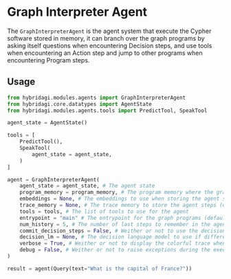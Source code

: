 # Graph Interpreter Agent

The `GraphInterpreterAgent` is the agent system that execute the Cypher software stored in memory, it can branch over the graph programs by asking itself questions when encountering Decision steps, and use tools when encountering an Action step and jump to other programs when encountering Program steps. 

## Usage

```python
from hybridagi.modules.agents import GraphInterpreterAgent
from hybridagi.core.datatypes import AgentState
from hybridagi.modules.agents.tools import PredictTool, SpeakTool

agent_state = AgentState()

tools = [
    PredictTool(),
    SpeakTool(
        agent_state = agent_state,
    )
]

agent = GraphInterpreterAgent(
    agent_state = agent_state, # The agent state
    program_memory = program_memory, # The program memory where the graph programs are stored 
    embeddings = None, # The embeddings to use when storing the agent steps (optional, default to None)
    trace_memory = None, # The trace memory to store the agent steps (optional, default to None)
    tools = tools, # The list of tools to use for the agent
    entrypoint = "main" # The entrypoint for the graph programs (default to main)
    num_history = 5, # The number of last steps to remember in the agent context (Default to 5)
    commit_decision_steps = False, # Weither or not to use the decision steps in the agent context (default to False)
    decision_lm = None, # The decision language model to use if different from the one configured (optional, default to None)
    verbose = True, # Weither or not to display the colorful trace when executing the program (default to True)
    debug = False, # Weither or not to raise exceptions during the execution of a program (default to False)
)

result = agent(Query(text="What is the capital of France?"))

```